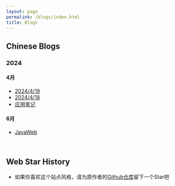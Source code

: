 ```yaml
---
layout: page
permalink: /blogs/index.html
title: Blogs
---
```


## Chinese Blogs

### 2024

#### 4月

- [2024/4/19](https://yqc74.github.io/blogs/20240419/)<br>
- [2024/4/18](https://yqc74.github.io/blogs/20240418/)<br>
- [应用笔记](https://yqc74.github.io/blogs/appnote/)<br>

#### 6月
- [JavaWeb](https://yqc74.github.io/blogs/Vue/)<br>

<br>

## Web Star History

- 如果你喜欢这个站点风格，请为原作者的[Github仓库](https://github.com/GuangLun2000/GuangLun2000.github.io)留下一个Star吧<br>

